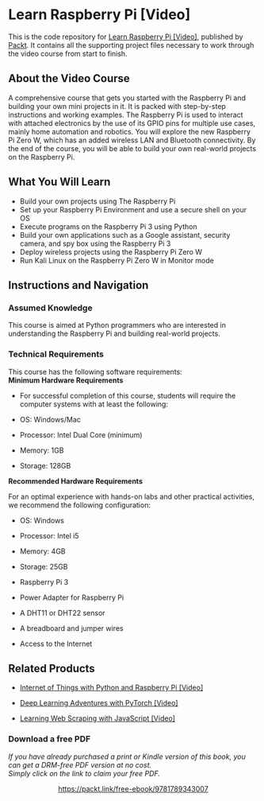 # Learn Raspberry Pi [Video]
This is the code repository for [Learn Raspberry Pi [Video]](https://www.packtpub.com/hardware-and-creative/learn-raspberry-pi-video?utm_source=github&utm_medium=repository&utm_campaign=9781789343007), published by [Packt](https://www.packtpub.com/?utm_source=github). It contains all the supporting project files necessary to work through the video course from start to finish.
## About the Video Course
A comprehensive course that gets you started with the Raspberry Pi and building your own mini projects in it. It is packed with step-by-step instructions and working examples. The Raspberry Pi is used to interact with attached electronics by the use of its GPIO pins for multiple use cases, mainly home automation and robotics. You will explore the new Raspberry Pi Zero W, which has an added wireless LAN and Bluetooth connectivity. By the end of the course, you will be able to build your own real-world projects on the Raspberry Pi.

<H2>What You Will Learn</H2>
<DIV class=book-info-will-learn-text>
<UL>
<LI>Build your own projects using The Raspberry Pi 
<LI>Set up your Raspberry Pi Environment and use a secure shell on your OS 
<LI>Execute programs on the Raspberry Pi 3 using Python&nbsp; 
<LI>Build your own applications such as a Google assistant, security camera, and spy box using the Raspberry Pi 3 
<LI>Deploy wireless projects using the Raspberry Pi Zero W 
<LI>Run Kali Linux on the Raspberry Pi Zero W in Monitor mode </LI></UL></DIV>

## Instructions and Navigation
### Assumed Knowledge

This course is aimed at Python programmers who are interested in understanding the Raspberry Pi and building real-world projects.

### Technical Requirements
This course has the following software requirements:<br/>
<b>Minimum Hardware Requirements</b><br>
<ul><li>
For successful completion of this course, students will require the computer systems with at least the following:
</li><li>

OS: Windows/Mac
</li><li>


Processor: Intel Dual Core (minimum)
</li><li>


Memory: 1GB
</li><li>


Storage: 128GB
</li></ul>

<b>Recommended Hardware Requirements</b><br>

For an optimal experience with hands-on labs and other practical activities, we recommend the following configuration:

<ul><li>

OS:  Windows

</li><li>


Processor: Intel i5

</li><li>


Memory: 4GB

</li><li>


Storage: 25GB

</li><li>


Raspberry Pi 3

</li><li>


Power Adapter for Raspberry Pi

</li><li>

A DHT11 or DHT22 sensor


</li><li>
  
A breadboard and jumper wires

</li><li>


Access to the Internet

</li></ul>

## Related Products
* [Internet of Things with Python and Raspberry Pi [Video]](https://www.packtpub.com/hardware-and-creative/internet-things-python-and-raspberry-pi-video?utm_source=github&utm_medium=repository&utm_campaign=9781788477864)

* [Deep Learning Adventures with PyTorch [Video]](https://www.packtpub.com/big-data-and-business-intelligence/deep-learning-adventures-pytorch-video?utm_source=github&utm_medium=repository&utm_campaign=9781789138641)

* [Learning Web Scraping with JavaScript [Video]](https://www.packtpub.com/web-development/learning-web-scraping-javascript-video?utm_source=github&utm_medium=repository&utm_campaign=9781789611311)

### Download a free PDF

 <i>If you have already purchased a print or Kindle version of this book, you can get a DRM-free PDF version at no cost.<br>Simply click on the link to claim your free PDF.</i>
<p align="center"> <a href="https://packt.link/free-ebook/9781789343007">https://packt.link/free-ebook/9781789343007 </a> </p>